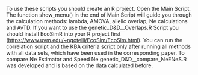 To use these scripts you should create an R project. 
Open the Main Script. 
The function show_menu() in the end of Main Script will guide you through the calculation methods: lambda, AMOVA, allelic overlap, Ne calculations and AvTD. If you want to use the genetic_D&D__Overlaps.R Script you should install EcoSimR into your R project first (https://www.uvm.edu/~ngotelli/EcoSim/EcoSim.html). You can run the correlation script and the KBA criteria script only after running all methods with all data sets, which have been used in the corresponding paper. To compare Ne Estimator and Speed Ne genetic_D&D__compare_NeENeS.R was developed and is based on the data calculated before.
